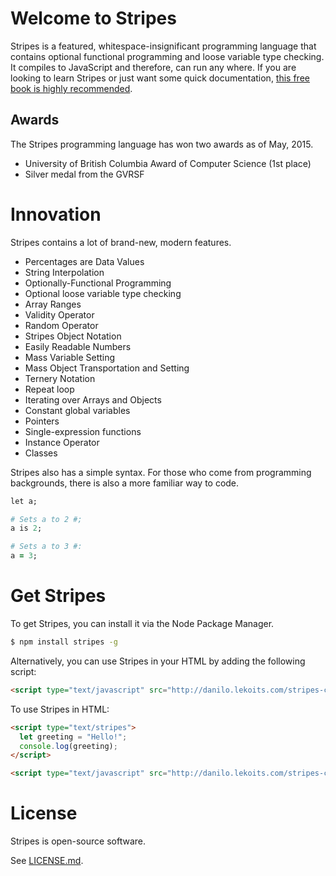 # Welcome to Stripes

Stripes is a featured, whitespace-insignificant programming language that contains optional functional programming and loose variable type checking. It compiles to JavaScript and therefore, can run any where. If you are looking to learn Stripes or just want some quick documentation, [this free book is highly recommended](https://www.gitbook.com/book/danilolekovic/stripes/details).

## Awards

The Stripes programming language has won two awards as of May, 2015.

* University of British Columbia Award of Computer Science (1st place)
* Silver medal from the GVRSF

# Innovation

Stripes contains a lot of brand-new, modern features.

* Percentages are Data Values
* String Interpolation
* Optionally-Functional Programming
* Optional loose variable type checking
* Array Ranges
* Validity Operator
* Random Operator
* Stripes Object Notation
* Easily Readable Numbers
* Mass Variable Setting
* Mass Object Transportation and Setting
* Ternery Notation
* Repeat loop
* Iterating over Arrays and Objects
* Constant global variables
* Pointers
* Single-expression functions
* Instance Operator
* Classes

Stripes also has a simple syntax. For those who come from programming backgrounds, there is also a more familiar way to code.


```rb
let a;

# Sets a to 2 #;
a is 2;

# Sets a to 3 #:
a = 3;
```

# Get Stripes

To get Stripes, you can install it via the Node Package Manager.

```sh
$ npm install stripes -g
```

Alternatively, you can use Stripes in your HTML by adding the following script:

```html
<script type="text/javascript" src="http://danilo.lekoits.com/stripes-cdn/stripes-latest.js"></script>
```

To use Stripes in HTML:

```html
<script type="text/stripes">
  let greeting = "Hello!";
  console.log(greeting);
</script>

<script type="text/javascript" src="http://danilo.lekoits.com/stripes-cdn/stripes-latest.js"></script>
```

# License

Stripes is open-source software.

See [LICENSE.md](https://github.com/danilolekovic/stripes/blob/master/LICENSE).
